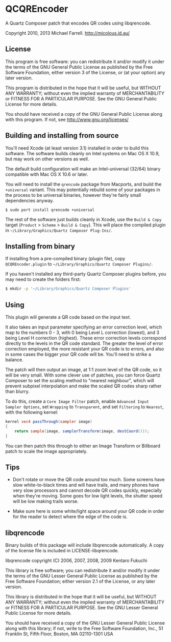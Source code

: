 # QCQREncoder #

A Quartz Composer patch that encodes QR codes using libqrencode.

Copyright 2010, 2013 Michael Farrell.  <http://micolous.id.au/>

## License ##

This program is free software: you can redistribute it and/or modify it under the terms of the GNU General Public License as published by the Free Software Foundation, either version 3 of the License, or (at your option) any later version.

This program is distributed in the hope that it will be useful, but WITHOUT ANY WARRANTY; without even the implied warranty of MERCHANTABILITY or FITNESS FOR A PARTICULAR PURPOSE.  See the GNU General Public License for more details.

You should have received a copy of the GNU General Public License along with this program.  If not, see <http://www.gnu.org/licenses/>

## Building and installing from source ##

You'll need Xcode (at least version 3.1) installed in order to build this software.  The software builds cleanly on Intel systems on Mac OS X 10.9, but may work on other versions as well.

The default build configuration will make an Intel-universal (32/64) binary compatible with Mac OS X 10.6 or later.

You will need to install the `qrencode` package from Macports, and build the `+universal` variant.  This may potentially rebuild some of your packages in the process to be universal binaries, however they're fairly small dependencies anyway.

```console
$ sudo port install qrencode +universal
```

The rest of the software just builds cleanly in Xcode, use the `Build & Copy` target (`Product` > `Scheme` > `Build & Copy`).  This will place the compiled plugin in `~/Library/Graphics/Quartz Composer Plug-Ins/`.

## Installing from binary ##

If installing from a pre-compiled binary (plugin file), copy `QCQREncoder.plugin` to `~/Library/Graphics/Quartz Composer Plugins/`.

If you haven't installed any third-party Quartz Composer plugins before, you may need to create the folders first:

```sh
$ mkdir -p '~/Library/Graphics/Quartz Composer Plugins'
```

## Using ##

This plugin will generate a QR code based on the input text.

It also takes an input parameter specifying an error correction level, which map to the numbers 0 - 3, with 0 being Level L correction (lowest), and 3 being Level H correction (highest).  These error correction levels correspond directly to the levels in the QR code standard.  The greater the level of error correction employed, the more resistant your QR code is to errors, and also in some cases the bigger your QR code will be.  You'll need to strike a balance.

The patch will then output an image, at 1:1 zoom level of the QR code, so it will be very small.  With some clever use of patches, you can force Quartz Composer to set the scaling method to "nearest neighbour", which will prevent subpixel interpolation and make the scaled QR codes sharp rather than blurry.

To do this, create a `Core Image Filter` patch, enable `Advanced Input Sampler Options`, set `Wrapping` to `Transparent`, and set `Filtering` to `Nearest`, with the following kernel:

```glsl
kernel vec4 passThrough(sampler image)
{
	return sample(image, samplerTransform(image, destCoord()));
}
```

You can then patch this through to either an Image Transform or Billboard patch to scale the image appropriately.

## Tips ##

- Don't rotate or move the QR code around too much.  Some screens have slow white-to-black times and will have trails, and many phones have very slow processors and cannot decode QR codes quickly, especially when they're moving.  Some goes for low light levels, the shutter speed will be low making trails worse.

- Make sure here is some white/light space around your QR code in order for the reader to detect where the edge of the code is.

## libqrencode ##

Binary builds of this package will include libqrencode automatically.  A copy of the license file is included in LICENSE-libqrencode.

libqrencode copyright (C) 2006, 2007, 2008, 2009 Kentaro Fukuchi

This library is free software; you can redistribute it and/or modify it under the terms of the GNU Lesser General Public License as published by the Free Software Foundation; either version 2.1 of the License, or any later version.

This library is distributed in the hope that it will be useful, but WITHOUT ANY WARRANTY; without even the implied warranty of MERCHANTABILITY or FITNESS FOR A PARTICULAR PURPOSE. See the GNU Lesser General Public License for more details.

You should have received a copy of the GNU Lesser General Public License along with this library; if not, write to the Free Software Foundation, Inc., 51 Franklin St, Fifth Floor, Boston, MA 02110-1301 USA

